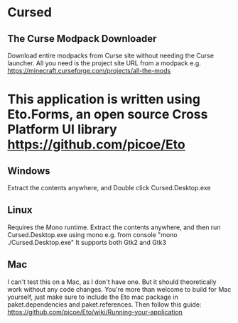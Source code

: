 # Cursed
## The Curse Modpack Downloader

Download entire modpacks from Curse site without needing the Curse launcher. All you need is the project site URL from a modpack
e.g. https://minecraft.curseforge.com/projects/all-the-mods

# This application is written using Eto.Forms, an open source Cross Platform UI library https://github.com/picoe/Eto

## Windows
Extract the contents anywhere, and Double click Cursed.Desktop.exe

## Linux
Requires the Mono runtime. Extract the contents anywhere, and then run Cursed.Desktop.exe using mono e.g. from console "mono ./Cursed.Desktop.exe"
It supports both Gtk2 and Gtk3

## Mac
I can't test this on a Mac, as I don't have one. But it should theoretically work without any code changes. 
You're more than welcome to build for Mac yourself, just make sure to include the Eto mac package in paket.dependencies and paket.references. 
Then follow this guide: https://github.com/picoe/Eto/wiki/Running-your-application